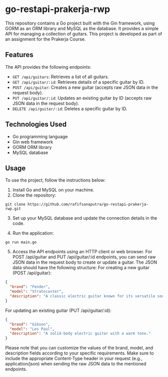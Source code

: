 # go-restapi-prakerja-rwp

This repository contains a Go project built with the Gin framework, using GORM as an ORM library and MySQL as the database. It provides a simple API for managing a collection of guitars. This project is developed as part of an assignment for the Prakerja Course.

## Features

The API provides the following endpoints:

- `GET /api/guitars`: Retrieves a list of all guitars.
- `GET /api/guitar/:id`: Retrieves details of a specific guitar by ID.
- `POST /api/guitar`: Creates a new guitar (accepts raw JSON data in the request body).
- `PUT /api/guitar/:id`: Updates an existing guitar by ID (accepts raw JSON data in the request body).
- `DELETE /api/guitar/:id`: Deletes a specific guitar by ID.

## Technologies Used

- Go programming language
- Gin web framework
- GORM ORM library
- MySQL database

## Usage

To use the project, follow the instructions below:

1. Install Go and MySQL on your machine.
2. Clone the repository:
  ```shell
  git clone https://github.com/rafifsanaputra/go-restapi-prakerja-rwp.git
  ```
3. Set up your MySQL database and update the connection details in the code.

4. Run the application:
  ```shell
  go run main.go
  ```
5. Access the API endpoints using an HTTP client or web browser.
For POST /api/guitar and PUT /api/guitar/:id endpoints, you can send raw JSON data in the request body to create or update a guitar. The JSON data should have the following structure:
For creating a new guitar (POST /api/guitar):
  ```json
  {
    "brand": "Fender",
    "model": "Stratocaster",
    "description": "A classic electric guitar known for its versatile sound."
  }
  ```
For updating an existing guitar (PUT /api/guitar/:id):
  ```json
  {
    "brand": "Gibson",
    "model": "Les Paul",
    "description": "A solid-body electric guitar with a warm tone."
  }
  ```
Please note that you can customize the values of the brand, model, and description fields according to your specific requirements.
Make sure to include the appropriate Content-Type header in your request (e.g., application/json) when sending the raw JSON data to the mentioned endpoints.